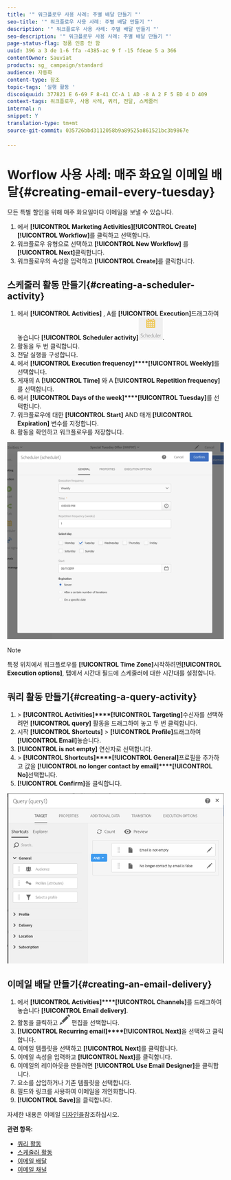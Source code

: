 ```yaml
---
title: '" 워크플로우 사용 사례: 주별 배달 만들기 "'
seo-title: '" 워크플로우 사용 사례: 주별 배달 만들기 "'
description: '" 워크플로우 사용 사례: 주별 배달 만들기 "'
seo-description: '" 워크플로우 사용 사례: 주별 배달 만들기 "'
page-status-flag: 정품 인증 안 함
uuid: 396 a 3 de 1-6 ffa -4385-ac 9 f -15 fdeae 5 a 366
contentOwner: Sauviat
products: sg_ campaign/standard
audience: 자동화
content-type: 참조
topic-tags: '실행 활동 '
discoiquuid: 377821 E 6-69 F 8-41 CC-A 1 AD -8 A 2 F 5 ED 4 D 409
context-tags: 워크플로우, 사용 사례, 쿼리, 전달, 스케줄러
internal: n
snippet: Y
translation-type: tm+mt
source-git-commit: 035726bbd3112058b9a89525a861521bc3b9867e

---
```



# Worflow 사용 사례: 매주 화요일 이메일 배달{#creating-email-every-tuesday}

모든 특별 할인을 위해 매주 화요일마다 이메일을 보낼 수 있습니다.

1. 에서 **[!UICONTROL Marketing Activities]****[!UICONTROL Create]****[!UICONTROL Workflow]**&#x200B;를 클릭하고 선택합니다.
1. 워크플로우 유형으로 선택하고 **[!UICONTROL New Workflow]** 를 **[!UICONTROL Next]**&#x200B;클릭합니다.
1. 워크플로우의 속성을 입력하고 **[!UICONTROL Create]**&#x200B;를 클릭합니다.

## 스케줄러 활동 만들기{#creating-a-scheduler-activity}

1. 에서 **[!UICONTROL Activities]** , A를 **[!UICONTROL Execution]**&#x200B;드래그하여 놓습니다 **[!UICONTROL Scheduler activity]**![](assets/scheduler_icon.png).
1. 활동을 두 번 클릭합니다.
1. 전달 실행을 구성합니다.
1. 에서 **[!UICONTROL Execution frequency]****[!UICONTROL Weekly]**&#x200B;를 선택합니다.
1. 게재의 A **[!UICONTROL Time]** 와 A **[!UICONTROL Repetition frequency]** 를 선택합니다.
1. 에서 **[!UICONTROL Days of the week]****[!UICONTROL Tuesday]**&#x200B;를 선택합니다.
1. 워크플로우에 대한 **[!UICONTROL Start]** AND 매개 **[!UICONTROL Expiration]** 변수를 지정합니다.
1. 활동을 확인하고 워크플로우를 저장합니다.

![](assets/scheduler_properties.png)

>[!NOTE]
>
>특정 위치에서 워크플로우를 **[!UICONTROL Time Zone]**&#x200B;시작하려면&#x200B;**[!UICONTROL Execution options]**, 탭에서 시간대 필드에 스케줄러에 대한 시간대를 설정합니다.

## 쿼리 활동 만들기{#creating-a-query-activity}

1. &gt; **[!UICONTROL Activities]****[!UICONTROL Targeting]**&#x200B;수신자를 선택하려면 **[!UICONTROL query]** 활동을 드래그하여 놓고 두 번 클릭합니다.
1. 시작 **[!UICONTROL Shortcuts]** &gt; **[!UICONTROL Profile]**&#x200B;드래그하여 **[!UICONTROL Email]**&#x200B;놓습니다.
1. **[!UICONTROL is not empty]** 연산자로 선택합니다.
1. &gt; **[!UICONTROL Shortcuts]****[!UICONTROL General]**&#x200B;프로필을 추가하고 값을 **[!UICONTROL no longer contact by email]****[!UICONTROL No]**&#x200B;선택합니다.
1. **[!UICONTROL Confirm]**&#x200B;을 클릭합니다.

![](assets/wf-complement-query.png)

## 이메일 배달 만들기{#creating-an-email-delivery}

1. 에서 **[!UICONTROL Activities]****[!UICONTROL Channels]**&#x200B;를 드래그하여 놓습니다 **[!UICONTROL Email delivery]**.
1. 활동을 클릭하고 ![](assets/edit_darkgrey-24px.png) 편집을 선택합니다.
1. **[!UICONTROL Recurring email]****[!UICONTROL Next]**&#x200B;을 선택하고 클릭합니다.
1. 이메일 템플릿을 선택하고 **[!UICONTROL Next]**&#x200B;를 클릭합니다.
1. 이메일 속성을 입력하고 **[!UICONTROL Next]**&#x200B;를 클릭합니다.
1. 이메일의 레이아웃을 만들려면 **[!UICONTROL Use Email Designer]**&#x200B;을 클릭합니다.
1. 요소를 삽입하거나 기존 템플릿을 선택합니다.
1. 필드와 링크를 사용하여 이메일을 개인화합니다.
1. **[!UICONTROL Save]**&#x200B;을 클릭합니다.

자세한 내용은 이메일 [디자인을](../../designing/using/about-email-content-design.md#designing-an-email-content-from-scratch)참조하십시오.

**관련 항목:**

* [쿼리 활동](../..//automating/using/query.md)
* [스케줄러 활동](../..//automating/using/scheduler.md)
* [이메일 배달](../..//automating/using/email-delivery.md)
* [이메일 채널](../..//channels/using/creating-an-email.md)
